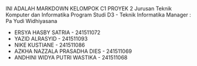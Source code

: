 INI ADALAH MARKDOWN KELOMPOK C1 PROYEK 2
Jurusan Teknik Komputer dan Informatika
Program Studi D3 - Teknik Informatika
Manager : Pa Yudi Widhiyasana


- ERSYA HASBY SATRIA          - 241511072
- YAZID ALRASYID              - 241511093
- NIKE KUSTIANE               - 241511086
- AZKHA NAZZALA PRASADHA DIES - 241511069
- ANDHINI WIDYA PUTRI WASTIKA - 241511068
